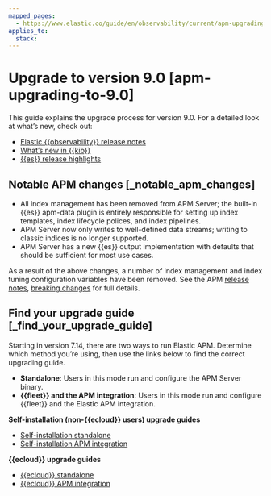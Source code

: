 ```yaml
---
mapped_pages:
  - https://www.elastic.co/guide/en/observability/current/apm-upgrading-to-8.x.html
applies_to:
  stack:
---
```


# Upgrade to version 9.0 [apm-upgrading-to-9.0]

This guide explains the upgrade process for version 9.0. For a detailed look at what’s new, check out:

* [Elastic {{observability}} release notes](/release-notes/elastic-observability/index.md)
* [What’s new in {{kib}}](kibana://release-notes/index.md)
* [{{es}} release highlights](elasticsearch://release-notes/index.md)

## Notable APM changes [_notable_apm_changes]

* All index management has been removed from APM Server; the built-in {{es}} apm-data plugin is entirely responsible for setting up index templates, index lifecycle polices, and index pipelines.
* APM Server now only writes to well-defined data streams; writing to classic indices is no longer supported.
* APM Server has a new {{es}} output implementation with defaults that should be sufficient for most use cases.

As a result of the above changes, a number of index management and index tuning configuration variables have been removed. See the APM [release notes](apm-server://release-notes/index.md), [breaking changes](apm-server://release-notes/breaking-changes.md) for full details.

## Find your upgrade guide [_find_your_upgrade_guide]

Starting in version 7.14, there are two ways to run Elastic APM. Determine which method you’re using, then use the links below to find the correct upgrading guide.

* **Standalone**: Users in this mode run and configure the APM Server binary.
* **{{fleet}} and the APM integration**: Users in this mode run and configure {{fleet}} and the Elastic APM integration.

**Self-installation (non-{{ecloud}} users) upgrade guides**

* [Self-installation standalone](/solutions/observability/apm/upgrade-self-installation-of-apm-server-standalone-to-9.md)
* [Self-installation APM integration](/solutions/observability/apm/upgrade-self-installation-of-apm-integration-to-9.md)

**{{ecloud}} upgrade guides**

* [{{ecloud}} standalone](/solutions/observability/apm/upgrade-elastic-cloud-apm-server-standalone-to-9.md)
* [{{ecloud}} APM integration](/solutions/observability/apm/upgrade-elastic-cloud-with-apm-integration-to-9.md)
